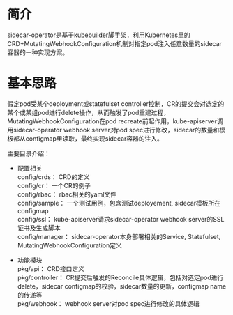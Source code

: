 # 简介

sidecar-operator是基于[kubebuilder](https://github.com/kubernetes-sigs/kubebuilder)脚手架，利用Kubernetes里的CRD+MutatingWebhookConfiguration机制对指定pod注入任意数量的sidecar容器的一种实现方案。

# 基本思路
假定pod受某个deployment或statefulset controller控制，CR的提交会对选定的某个或某组pod进行delete操作，从而触发了pod重建过程，MutatingWebhookConfiguration在pod recreate前起作用，kube-apiserver调用sidecar-operator webhook server对pod spec进行修改，sidecar的数量和模板都从configmap里读取，最终实现sidecar容器的注入。

主要目录介绍：
- 配置相关  
config/crds： CRD的定义  
config/cr： 一个CR的例子  
config/rbac： rbac相关的yaml文件  
config/sample： 一个测试用例，包含测试deployement, sidecar模板所在configmap  
config/ssl： kube-apiserver请求sidecar-operator webhook server的SSL证书及生成脚本  
config/manager： sidecar-operator本身部署相关的Service, Statefulset, MutatingWebhookConfiguration定义  

- 功能模块  
pkg/api： CRD接口定义  
pkg/controller： CR提交后触发的Reconcile具体逻辑，包括对选定pod进行delete，sidecar configmap的校验，sidecar数量的更新，configmap name的传递等  
pkg/webhook： webhook server对pod spec进行修改的具体逻辑  






